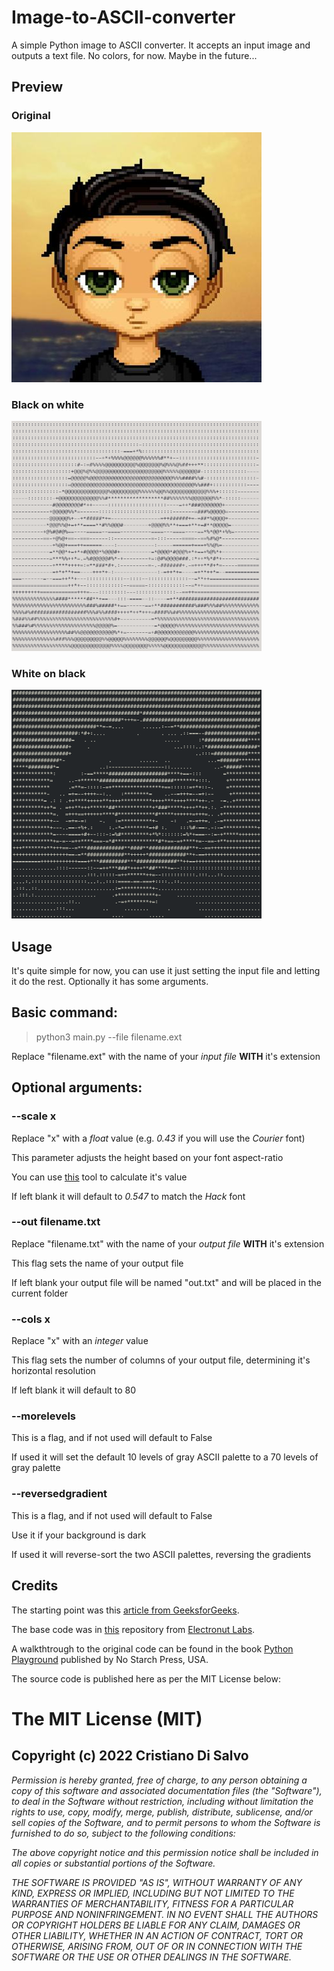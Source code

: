 # Image-to-ASCII-converter

A simple Python image to ASCII converter.
It accepts an input image and outputs a text file.
No colors, for now. Maybe in the future...

## Preview

### Original

![avatar](avatar.jpg)

### Black on white

![black on white background](bow.png)

### White on black

![white on black background](wob.png)

## Usage

It's quite simple for now, you can use it just setting the input file and letting it do the rest. Optionally it has some arguments.

## Basic command:
> python3 main.py --file filename.ext

Replace "filename.ext" with the name of your *input file* **WITH** it's extension

## Optional arguments:

### --scale x

Replace "x" with a *float* value (e.g. *0.43* if you will use the *Courier* font)

This parameter adjusts the height based on your font aspect-ratio

You can use [this](https://www.brunildo.org/test/xheight.pl) tool to calculate it's value

If left blank it will default to *0.547* to match the *Hack* font

### --out filename.txt

Replace "filename.txt" with the name of your *output file* **WITH** it's extension

This flag sets the name of your output file

If left blank your output file will be named "out.txt" and will be placed in the current folder

### --cols x

Replace "x" with an *integer* value

This flag sets the number of columns of your output file, determining it's horizontal resolution

If left blank it will default to 80

### --morelevels

This is a flag, and if not used will default to False

If used it will set the default 10 levels of gray ASCII palette to a 70 levels of gray palette

### --reversedgradient

This is a flag, and if not used will default to False

Use it if your background is dark

If used it will reverse-sort the two ASCII palettes, reversing the gradients

## Credits

The starting point was this [article from GeeksforGeeks](https://www.geeksforgeeks.org/converting-image-ascii-image-python/).

The base code was in [this](https://github.com/electronut/pp/tree/master/ascii) repository from [Electronut Labs](https://github.com/electronut).

A walkthtrough to the original code can be found in the book [Python Playground](http://www.nostarch.com/pythonplayground) published by No Starch Press, USA.

The source code is published here as per the MIT License below:

# The MIT License (MIT)
## Copyright (c) 2022 Cristiano Di Salvo

*Permission is hereby granted, free of charge, to any person obtaining a copy of this software and associated documentation files (the "Software"), to deal in the Software without restriction, including without limitation the rights to use, copy, modify, merge, publish, distribute, sublicense, and/or sell copies of the Software, and to permit persons to whom the Software is furnished to do so, subject to the following conditions:*

*The above copyright notice and this permission notice shall be included in all copies or substantial portions of the Software.*

*THE SOFTWARE IS PROVIDED "AS IS", WITHOUT WARRANTY OF ANY KIND, EXPRESS OR IMPLIED, INCLUDING BUT NOT LIMITED TO THE WARRANTIES OF MERCHANTABILITY, FITNESS FOR A PARTICULAR PURPOSE AND NONINFRINGEMENT. IN NO EVENT SHALL THE AUTHORS OR COPYRIGHT HOLDERS BE LIABLE FOR ANY CLAIM, DAMAGES OR OTHER LIABILITY, WHETHER IN AN ACTION OF CONTRACT, TORT OR OTHERWISE, ARISING FROM, OUT OF OR IN CONNECTION WITH THE SOFTWARE OR THE USE OR OTHER DEALINGS IN THE SOFTWARE.*
